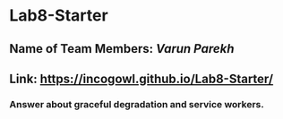 # Lab8-Starter

## Name of Team Members: *Varun Parekh*

## Link: https://incogowl.github.io/Lab8-Starter/

### Answer about graceful degradation and service workers.
